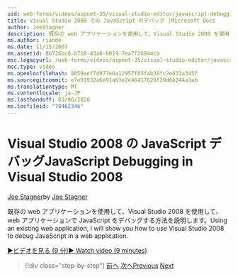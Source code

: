 ```yaml
---
uid: web-forms/videos/aspnet-35/visual-studio-editor/javascript-debugging-in-visual-studio-2008
title: Visual Studio 2008 での JavaScript のデバッグ |Microsoft Docs
author: JoeStagner
description: 既存の web アプリケーションを使用して、Visual Studio 2008 を使用して、web アプリケーションで JavaScript をデバッグする方法を説明します。
ms.author: riande
ms.date: 11/15/2007
ms.assetid: 8b726bc6-b718-43a8-b019-7ea7f26944ca
msc.legacyurl: /web-forms/videos/aspnet-35/visual-studio-editor/javascript-debugging-in-visual-studio-2008
msc.type: video
ms.openlocfilehash: 8059aef7d977e0a12957f05fab38fc2e831a345f
ms.sourcegitcommit: e7e91932a6e91a63e2e46417626f39d6b244a3ab
ms.translationtype: MT
ms.contentlocale: ja-JP
ms.lasthandoff: 03/06/2020
ms.locfileid: "78462346"
---
```

# <a name="javascript-debugging-in-visual-studio-2008"></a><span data-ttu-id="14673-103">Visual Studio 2008 の JavaScript デバッグ</span><span class="sxs-lookup"><span data-stu-id="14673-103">JavaScript Debugging in Visual Studio 2008</span></span>

<span data-ttu-id="14673-104">[Joe Stagner](https://github.com/JoeStagner)</span><span class="sxs-lookup"><span data-stu-id="14673-104">by [Joe Stagner](https://github.com/JoeStagner)</span></span>

<span data-ttu-id="14673-105">既存の web アプリケーションを使用して、Visual Studio 2008 を使用して、web アプリケーションで JavaScript をデバッグする方法を説明します。</span><span class="sxs-lookup"><span data-stu-id="14673-105">Using an existing web application, I will show you how to use Visual Studio 2008 to debug JavaScript in a web application.</span></span>

[<span data-ttu-id="14673-106">&#9654;ビデオを見る (9 分)</span><span class="sxs-lookup"><span data-stu-id="14673-106">&#9654; Watch video (9 minutes)</span></span>](https://channel9.msdn.com/Blogs/ASP-NET-Site-Videos/javascript-debugging-in-visual-studio-2008)

> [!div class="step-by-step"]
> <span data-ttu-id="14673-107">[前へ](javascript-intellisense-support-in-visual-studio-2008.md)
> [次へ](multi-targeting-support-in-visual-studio-2008.md)</span><span class="sxs-lookup"><span data-stu-id="14673-107">[Previous](javascript-intellisense-support-in-visual-studio-2008.md)
[Next](multi-targeting-support-in-visual-studio-2008.md)</span></span>
